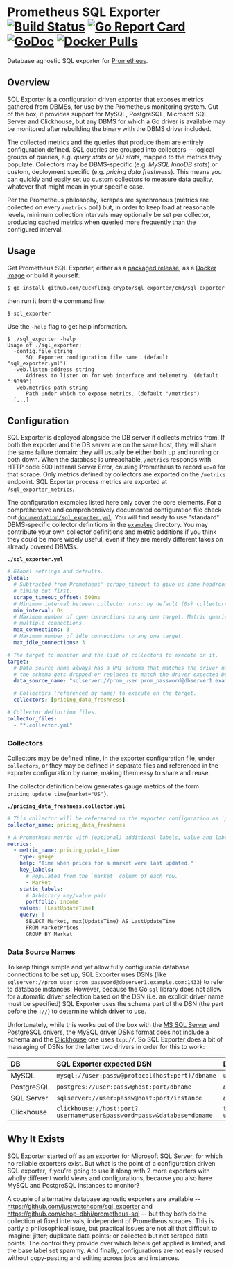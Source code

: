 # Prometheus SQL Exporter [![Build Status](https://travis-ci.org/free/sql_exporter.svg)](https://travis-ci.org/free/sql_exporter) [![Go Report Card](https://goreportcard.com/badge/github.com/cuckflong-crypto/sql_exporter)](https://goreportcard.com/report/github.com/cuckflong-crypto/sql_exporter) [![GoDoc](https://godoc.org/github.com/cuckflong-crypto/sql_exporter?status.svg)](https://godoc.org/github.com/cuckflong-crypto/sql_exporter) [![Docker Pulls](https://img.shields.io/docker/pulls/githubfree/sql_exporter.svg?maxAge=604800)](https://hub.docker.com/r/githubfree/sql_exporter)

Database agnostic SQL exporter for [Prometheus](https://prometheus.io).

## Overview

SQL Exporter is a configuration driven exporter that exposes metrics gathered from DBMSs, for use by the Prometheus
monitoring system. Out of the box, it provides support for MySQL, PostgreSQL, Microsoft SQL Server and Clickhouse, but
any DBMS for which a Go driver is available may be monitored after rebuilding the binary with the DBMS driver included.

The collected metrics and the queries that produce them are entirely configuration defined. SQL queries are grouped into
collectors -- logical groups of queries, e.g. _query stats_ or _I/O stats_, mapped to the metrics they populate.
Collectors may be DBMS-specific (e.g. _MySQL InnoDB stats_) or custom, deployment specific (e.g. _pricing data
freshness_). This means you can quickly and easily set up custom collectors to measure data quality, whatever that might
mean in your specific case.

Per the Prometheus philosophy, scrapes are synchronous (metrics are collected on every `/metrics` poll) but, in order to
keep load at reasonable levels, minimum collection intervals may optionally be set per collector, producing cached
metrics when queried more frequently than the configured interval.

## Usage

Get Prometheus SQL Exporter, either as a [packaged release](https://github.com/cuckflong-crypto/sql_exporter/releases/latest), as a [Docker image](https://hub.docker.com/r/githubfree/sql_exporter) or
build it yourself:

```
$ go install github.com/cuckflong-crypto/sql_exporter/cmd/sql_exporter
```

then run it from the command line:

```
$ sql_exporter
```

Use the `-help` flag to get help information.

```
$ ./sql_exporter -help
Usage of ./sql_exporter:
  -config.file string
      SQL Exporter configuration file name. (default "sql_exporter.yml")
  -web.listen-address string
      Address to listen on for web interface and telemetry. (default ":9399")
  -web.metrics-path string
      Path under which to expose metrics. (default "/metrics")
  [...]
```

## Configuration

SQL Exporter is deployed alongside the DB server it collects metrics from. If both the exporter and the DB
server are on the same host, they will share the same failure domain: they will usually be either both up and running
or both down. When the database is unreachable, `/metrics` responds with HTTP code 500 Internal Server Error, causing
Prometheus to record `up=0` for that scrape. Only metrics defined by collectors are exported on the `/metrics` endpoint.
SQL Exporter process metrics are exported at `/sql_exporter_metrics`.

The configuration examples listed here only cover the core elements. For a comprehensive and comprehensively documented
configuration file check out
[`documentation/sql_exporter.yml`](https://github.com/cuckflong-crypto/sql_exporter/tree/master/documentation/sql_exporter.yml).
You will find ready to use "standard" DBMS-specific collector definitions in the
[`examples`](https://github.com/cuckflong-crypto/sql_exporter/tree/master/examples) directory. You may contribute your own collector
definitions and metric additions if you think they could be more widely useful, even if they are merely different takes
on already covered DBMSs.

**`./sql_exporter.yml`**

```yaml
# Global settings and defaults.
global:
  # Subtracted from Prometheus' scrape_timeout to give us some headroom and prevent Prometheus from
  # timing out first.
  scrape_timeout_offset: 500ms
  # Minimum interval between collector runs: by default (0s) collectors are executed on every scrape.
  min_interval: 0s
  # Maximum number of open connections to any one target. Metric queries will run concurrently on
  # multiple connections.
  max_connections: 3
  # Maximum number of idle connections to any one target.
  max_idle_connections: 3

# The target to monitor and the list of collectors to execute on it.
target:
  # Data source name always has a URI schema that matches the driver name. In some cases (e.g. MySQL)
  # the schema gets dropped or replaced to match the driver expected DSN format.
  data_source_name: "sqlserver://prom_user:prom_password@dbserver1.example.com:1433"

  # Collectors (referenced by name) to execute on the target.
  collectors: [pricing_data_freshness]

# Collector definition files.
collector_files:
  - "*.collector.yml"
```

### Collectors

Collectors may be defined inline, in the exporter configuration file, under `collectors`, or they may be defined in
separate files and referenced in the exporter configuration by name, making them easy to share and reuse.

The collector definition below generates gauge metrics of the form `pricing_update_time{market="US"}`.

**`./pricing_data_freshness.collector.yml`**

```yaml
# This collector will be referenced in the exporter configuration as `pricing_data_freshness`.
collector_name: pricing_data_freshness

# A Prometheus metric with (optional) additional labels, value and labels populated from one query.
metrics:
  - metric_name: pricing_update_time
    type: gauge
    help: "Time when prices for a market were last updated."
    key_labels:
      # Populated from the `market` column of each row.
      - Market
    static_labels:
      # Arbitrary key/value pair
      portfolio: income
    values: [LastUpdateTime]
    query: |
      SELECT Market, max(UpdateTime) AS LastUpdateTime
      FROM MarketPrices
      GROUP BY Market
```

### Data Source Names

To keep things simple and yet allow fully configurable database connections to be set up, SQL Exporter uses DSNs (like
`sqlserver://prom_user:prom_password@dbserver1.example.com:1433`) to refer to database instances. However, because the
Go `sql` library does not allow for automatic driver selection based on the DSN (i.e. an explicit driver name must be
specified) SQL Exporter uses the schema part of the DSN (the part before the `://`) to determine which driver to use.

Unfortunately, while this works out of the box with the [MS SQL Server](https://github.com/denisenkom/go-mssqldb) and
[PostgreSQL](github.com/lib/pq) drivers, the [MySQL driver](github.com/go-sql-driver/mysql) DSNs format does not include
a schema and the [Clickhouse](github.com/kshvakov/clickhouse) one uses `tcp://`. So SQL Exporter does a bit of massaging
of DSNs for the latter two drivers in order for this to work:

| DB         | SQL Exporter expected DSN                                             | Driver sees                                                    |
| :--------- | :-------------------------------------------------------------------- | :------------------------------------------------------------- |
| MySQL      | `mysql://user:passw@protocol(host:port)/dbname`                       | `user:passw@protocol(host:port)/dbname`                        |
| PostgreSQL | `postgres://user:passw@host:port/dbname`                              | _unchanged_                                                    |
| SQL Server | `sqlserver://user:passw@host:port/instance`                           | _unchanged_                                                    |
| Clickhouse | `clickhouse://host:port?username=user&password=passw&database=dbname` | `tcp://host:port?username=user&password=passw&database=dbname` |

## Why It Exists

SQL Exporter started off as an exporter for Microsoft SQL Server, for which no reliable exporters exist. But what is
the point of a configuration driven SQL exporter, if you're going to use it along with 2 more exporters with wholly
different world views and configurations, because you also have MySQL and PostgreSQL instances to monitor?

A couple of alternative database agnostic exporters are available -- https://github.com/justwatchcom/sql_exporter and
https://github.com/chop-dbhi/prometheus-sql -- but they both do the collection at fixed intervals, independent of
Prometheus scrapes. This is partly a philosophical issue, but practical issues are not all that difficult to imagine:
jitter; duplicate data points; or collected but not scraped data points. The control they provide over which labels get
applied is limited, and the base label set spammy. And finally, configurations are not easily reused without
copy-pasting and editing across jobs and instances.
